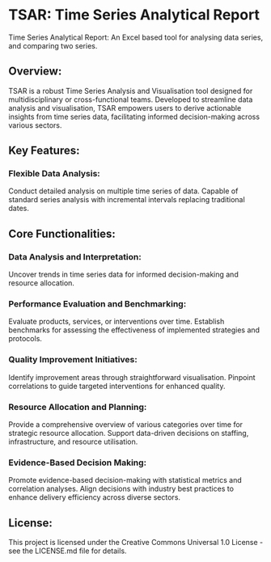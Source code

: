# TSAR: Time Series Analytical Report
Time Series Analytical Report: An Excel based tool for analysing data series, and comparing two series.

## Overview:
TSAR is a robust Time Series Analysis and Visualisation tool designed for multidisciplinary or cross-functional teams. Developed to streamline data analysis and visualisation, TSAR empowers users to derive actionable insights from time series data, facilitating informed decision-making across various sectors.

## Key Features:
### Flexible Data Analysis:
Conduct detailed analysis on multiple time series of data. Capable of standard series analysis with incremental intervals replacing traditional dates.

## Core Functionalities:
### Data Analysis and Interpretation:
Uncover trends in time series data for informed decision-making and resource allocation.

### Performance Evaluation and Benchmarking:
Evaluate products, services, or interventions over time. Establish benchmarks for assessing the effectiveness of implemented strategies and protocols.

### Quality Improvement Initiatives:
Identify improvement areas through straightforward visualisation. Pinpoint correlations to guide targeted interventions for enhanced quality.

### Resource Allocation and Planning:
Provide a comprehensive overview of various categories over time for strategic resource allocation. Support data-driven decisions on staffing, infrastructure, and resource utilisation.

### Evidence-Based Decision Making:
Promote evidence-based decision-making with statistical metrics and correlation analyses. Align decisions with industry best practices to enhance delivery efficiency across diverse sectors.

## License:
This project is licensed under the Creative Commons Universal 1.0 License - see the LICENSE.md file for details.
